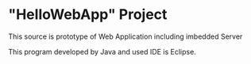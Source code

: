 # "HelloWebApp" Project

This source is prototype of Web Application including imbedded Server

This program developed by Java and used IDE is Eclipse.


